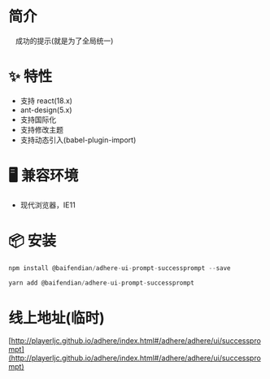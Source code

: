 # 简介
&ensp;&ensp;成功的提示(就是为了全局统一)

# ✨ 特性
- 支持 react(18.x)
- ant-design(5.x)
- 支持国际化
- 支持修改主题
- 支持动态引入(babel-plugin-import)

# 🖥 兼容环境
- 现代浏览器，IE11

# 📦 安装
```javascript
npm install @baifendian/adhere-ui-prompt-successprompt --save
``` 

```javascript
yarn add @baifendian/adhere-ui-prompt-successprompt
```

# 线上地址(临时)
[http://playerljc.github.io/adhere/index.html#/adhere/adhere/ui/successprompt](http://playerljc.github.io/adhere/index.html#/adhere/adhere/ui/successprompt)


